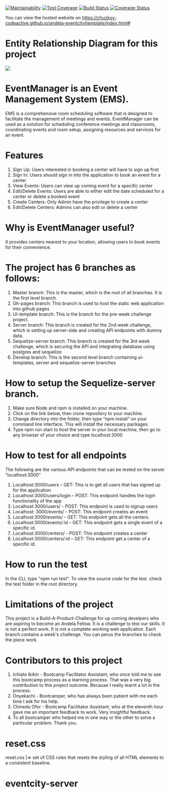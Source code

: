 [![Maintainability](https://api.codeclimate.com/v1/badges/9c9a7e144dfdc43d16ec/maintainability)](https://codeclimate.com/github/chuzksy-codeactive/eventcity-react/maintainability) [![Test Coverage](https://api.codeclimate.com/v1/badges/9c9a7e144dfdc43d16ec/test_coverage)](https://codeclimate.com/github/chuzksy-codeactive/eventcity-react/test_coverage) [![Build Status](https://travis-ci.org/chuzksy-codeactive/eventcity-react.svg?branch=jsdoc)](https://travis-ci.org/chuzksy-codeactive/eventcity-react)
[![Coverage Status](https://coveralls.io/repos/github/chuzksy-codeactive/eventcity-react/badge.svg?branch=develop)](https://coveralls.io/github/chuzksy-codeactive/eventcity-react?branch=develop)

You can view the hosted website on https://chuzksy-codeactive.github.io/andela-eventcity/template/index.html#


# Entity Relationship Diagram for this project
![](https://github.com/chuzksy-codeactive/andela-eventcity/blob/master/erm.PNG)

# EventManager is an Event Management System (EMS).
EMS is a comprehensive room scheduling software that is designed to facilitate the management of meetings and events. EventManager can be used as a solution for scheduling conference meetings and classrooms, coordinating events and room setup, assigning resources and services for an event.

# Features 
1.	Sign Up: Users interested in booking a center will have to sign up first
2.	Sign In: Users should sign in into the application to book an event for a center
3.	View Events: Users can view up coming event for a specific center
4.	Edit/Delete Events: Users are able to either edit the date scheduled for a center or delete a booked event
5.	Create Centers: Only Admin have the privilege to create a center
6.	Edit/Delete Centers: Admins can also edit or delete a center

# Why is EventManager useful?
It provides centers nearest to your location, allowing users to book events for their convenience.

# The project has 6 branches as follows:
1.	Master branch: This is the master, which is the root of all branches. It is the first level branch.
2.	Gh-pages branch: This branch is used to host the static web application into github pages
3.	UI-template branch: This is the branch for the pre-week challenge project. 
4.	Server branch: This branch is created for the 2nd week challenge, which is setting up server-side and creating API endpoints with dummy data.
5.	Sequelize-server branch: This branch is created for the 3rd week challenge, which is securing the API and integrating database using postgres and sequelize
6.	Develop branch: This is the second level branch containing ui-templates, server and sequelize-server branches

# How to setup the Sequelize-server branch.
1.	Make sure Node and npm is installed on your machine. 
2.	Click on the link below, then clone repository to your machine.
3.	Change directory into the folder, then type “npm install” on your command line interface. This will install the necessary packages.
4.	Type npm run start to host the server in your local machine, then go to any browser of your choice and type localhost:3000

# How to test for all endpoints
The following are the various API endpoints that can be tested on the server “localhost:3000”
1.	Localhost:3000/users – GET: This is to get all users that has signed up for the application
2.	Localhost:3000/users/login – POST: This endpoint handles the login functionality of the app
3.	Localhost:3000/users/ - POST: This endpoint is used to signup users
4.	Localhost: 3000/events/ - POST: This endpoint creates an event
5.	Localhost:3000/events/ - GET: This endpoint gets all the centers.
6.	Localhost:3000/events/:id – GET: This endpoint gets a single event of a specific id.
7.	Localhost:3000/centers/ - POST: This endpoint creates a center
8.	Localhost:3000/centers/:id – GET: This endpoint get a center of a specific id.

# How to run the test
In the CLI, type "npm run test". 
To view the source code for the test. check the test folder in the root directory. 

# Limitations of the project
This project is a Build-A-Product-Challenge for up coming develpers who are aspiring to become an Andela Fellow. It is a challenge to test our skills. It is not a perfect work. 
It is not a complete working web application. Each branch contains a week's challenge. You can perus the branches to check the piece work. 

# Contributors to this project
1. Ichiato Ikikin - Bootcamp Facilitator Assistant, who once told me to see this bootcamp process as a learning process. That was a very big contribution to this project outcome. Because I really learnt a lot in the process.
2. Onyekachi - Bootcamper, who has always been patient with me each time I ask for his help. 
3. Chinedu Ofor - Bootcamp Facilitator Assistant, who at the eleventh hour gave me an important feedback to work. Very insightful feedback.
4. To all bootcamper who helped me in one way or the other to solve a particular problem. Thank you.


# reset.css
reset.css |=> set of CSS rules that resets the styling of all HTML elements to a consistent baseline.
# eventcity-server
